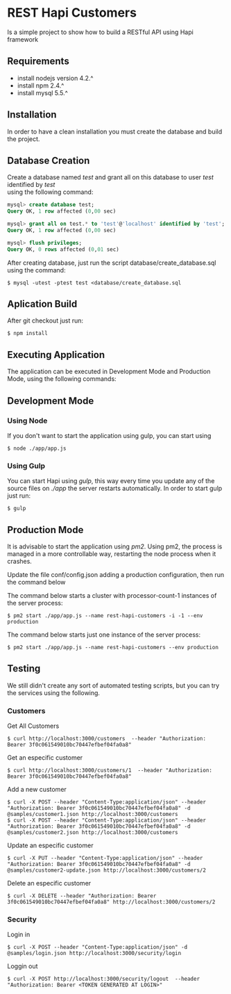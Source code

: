 # REST Hapi Customers
Is a simple project to show how to build a RESTful API using Hapi framework

Requirements
------------
* install nodejs version 4.2.^
* install npm 2.4.^
* install mysql 5.5.^ 

Installation
------------

In order to have a clean installation you must create the database and build the project.

## Database Creation
Create a database named *test* and grant all on this database to user *test* identified by *test*  
using the following command:
```sql
mysql> create database test;
Query OK, 1 row affected (0,00 sec)

mysql> grant all on test.* to 'test'@'localhost' identified by 'test';
Query OK, 1 row affected (0,00 sec)

mysql> flush privileges;
Query OK, 0 rows affected (0,01 sec)
```
After creating database, just run the script database/create_database.sql using the command:
```
$ mysql -utest -ptest test <database/create_database.sql 
```

## Aplication Build
After git checkout just run:
```
$ npm install
```

Executing Application
---------------------
The application can be executed in Development Mode and Production Mode, using the 
following commands:
  
## Development Mode

### Using Node
If you don't want to start the application using gulp, you can start using
```
$ node ./app/app.js
```

### Using Gulp
You can start Hapi using *gulp*, this way every time you update any of the source files
on *./app* the server restarts automatically. In order to start gulp just run:
```
$ gulp
```

## Production Mode
It is advisable to start the application using *pm2*. Using pm2, the process is managed in a 
more controllable way, restarting the node process when it crashes.

Update the file conf/config.json adding a production configuration, then run the command below

The command below starts a cluster with processor-count-1 instances of the server process:
``` 
$ pm2 start ./app/app.js --name rest-hapi-customers -i -1 --env production
```

The command below starts just one instance of the server process:
```
$ pm2 start ./app/app.js --name rest-hapi-customers --env production
```

Testing
-------

We still didn't create any sort of automated testing scripts, but you can try the services using 
the following.

### Customers

Get All Customers
```
$ curl http://localhost:3000/customers  --header "Authorization: Bearer 3f0c061549010bc70447efbef04fa0a8"
```

Get an especific customer
```
$ curl http://localhost:3000/customers/1  --header "Authorization: Bearer 3f0c061549010bc70447efbef04fa0a8"
```

Add a new customer
```
$ curl -X POST --header "Content-Type:application/json" --header "Authorization: Bearer 3f0c061549010bc70447efbef04fa0a8" -d @samples/customer1.json http://localhost:3000/customers 
$ curl -X POST --header "Content-Type:application/json" --header "Authorization: Bearer 3f0c061549010bc70447efbef04fa0a8" -d @samples/customer2.json http://localhost:3000/customers 
```

Update an especific customer
```
$ curl -X PUT --header "Content-Type:application/json" --header "Authorization: Bearer 3f0c061549010bc70447efbef04fa0a8" -d @samples/customer2-update.json http://localhost:3000/customers/2
```

Delete an especific customer
```
$ curl -X DELETE --header "Authorization: Bearer 3f0c061549010bc70447efbef04fa0a8" http://localhost:3000/customers/2 
```
### Security

Login in
```
$ curl -X POST --header "Content-Type:application/json" -d @samples/login.json http://localhost:3000/security/login
```

Loggin out
```
$ curl -X POST http://localhost:3000/security/logout  --header "Authorization: Bearer <TOKEN GENERATED AT LOGIN>"
```